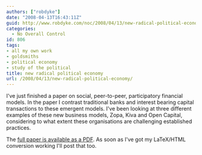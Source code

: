 ```yaml
---
authors: ["robdyke"]
date: "2008-04-13T16:43:11Z"
guid: http://www.robdyke.com/noc/2008/04/13/new-radical-political-economy/
categories:
  - No Overall Control
id: 806
tags:
- all my own work
- goldsmiths
- political economy
- study of the political
title: new radical political economy
url: /2008/04/13/new-radical-political-economy/
---
```

I've just finished a paper on social, peer-to-peer, participatory financial models. In the paper I contrast traditional banks and interest bearing capital transactions to these emergent models. I've been looking at three different examples of these new business models, Zopa, Kiva and Open Capital, considering to what extent these organisations are challenging established practices.

The [full paper is available as a PDF](/pubfiles/2008/04/majoressay.pdf). As soon as I've got my LaTeX/HTML conversion working I'll post that too.